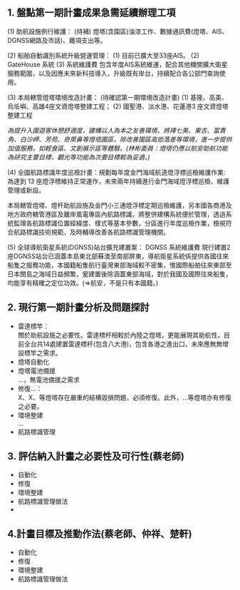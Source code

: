 ## 1. 盤點第一期計畫成果急需延續辦理工項  

(1)	助航設施例行維護：  (待補)
燈塔(含園區)油漆工作、數據通訊費(燈塔、AIS、DGNSS網路及市話)、雜項支出等。  

(2)	船舶自動識別系統升級營運管理： (1) 目前已擴大至33座AIS。 (2) GateHouse 系統 (3) 系統維護費
包含年度AIS系統維運，配合其他機關擴大衛星服務範圍，以及因應未來新科技導入，升級既有岸台，持續配合各公部門查詢使用。  

(3)	本局轄管燈塔環境改造計畫： (待確認第一期環境改造計畫) (1) 基隆、高美、烏坵嶼、高雄4座文資燈塔整建工程； (2) 國聖港、淡水港、花蓮港3 座文資燈塔整建工程

*為提升入園遊客休憩舒適度，建構以人為本之友善環境，將擇七美、東吉、富貴角、白沙岬、芳苑、奇萊鼻等燈塔園區，除改善園區高低落差等環境，進一步提供加值服務，如輕食區、文創展示區等體驗。(林彬委員：燈塔仍應以航安助航功能為研究主要目標，觀光等功能為次要目標較為妥適。)*   
  
(4)	全國航路標識年度巡檢計畫：規劃每年度金門海域航道燈浮標巡檢維護作業: 為達到 13 座燈浮標維持正常運作，未來兩年持續進行金門海域燈浮標巡檢、維護管理或新設。

本局轄管燈塔、燈杆助航設施及金門小三通燈浮標定期巡檢維護，另本國各商港及地方政府轄管港區及離岸風電專區內航路標識，將整併建構系統便於管理，透過系統監理各航路標識位置經緯度、樣式等基本參數，分區進行年度巡檢作業，檢視符合航路標識技術規範，及時輔導改善各航路標識管理機關。  

(5)	全球導航衛星系統(DGNSS)站台擴充建置案： DGNSS 系統維護費
現行建置2座DGNSS站台已涵蓋本島東北部蘇澳至南部屏東，導航衛星系統係提供各國往來船隻之服務功能，本國籍船隻航行臺灣東部海域較不密集，惟國際船舶往來東部至日本關島之海域日益頻繁，爰建置後除涵蓋東部海域，對於我國及國際往來船隻，均能享有精確之定位功效。(=>航安，不是只有本國籍。)  

## 2. 現行第一期計畫分析及問題探討  

- 雷達標竿：  
關於助航設施之必要性。雷達標杆相較於內陸之燈塔，更能展現其助航性。目前全台共14處建置雷達標杆(包含八大港)，包含各港之進出口，未來應無無增設標竿之需求。
- 燈塔自動化  
- 燈塔電池備援  
...，無電池備援之需求
- 修復...：  
X、X、等燈塔存在嚴重的結構毀損問題，必須修復。此外，...等燈塔亦有修復之必要。
- 環境整建  
...
- 航路標識管理  

## 3. 評估納入計畫之必要性及可行性(蔡老師)

- 自動化
- 修復
- 環境整建
- 航路標識管理做法
- 
## 4.計畫目標及推動作法(蔡老師、仲祥、楚軒)

- 自動化
- 修復
- 環境整建
- 航路標識管理做法
